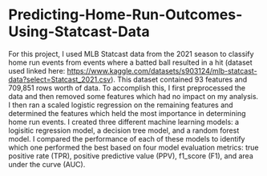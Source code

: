 # Predicting-Home-Run-Outcomes-Using-Statcast-Data
For this project, I used MLB Statcast data from the 2021 season to classify home run events from events where a batted ball resulted in a hit (dataset used linked here: https://www.kaggle.com/datasets/s903124/mlb-statcast-data?select=Statcast_2021.csv). This dataset contained 93 features and 709,851 rows worth of data. To accomplish this, I first preprocessed the data and then removed some features which had no impact on my analysis. I then ran a scaled logistic regression on the remaining features and determined the features which held the most importance in determining home run events. I created three different machine learning models: a logisitic regression model, a decision tree model, and a random forest model. I compared the performance of each of these models to identify which one performed the best based on four model evaluation metrics: true positive rate (TPR), positive predictive value (PPV), f1_score (F1), and area under the curve (AUC).      
